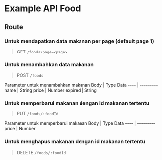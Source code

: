 # Example API Food

## Route

### Untuk mendapatkan data makanan per page (**default page 1**)
> GET ```/foods?page=<page>```

### Untuk menambahkan data makanan
> POST ```/foods```  

Parameter untuk menambahkan makanan
Body | Type Data
---- | ---------
name | String
price | Number
expired | String  

### Untuk memperbarui makanan dengan id makanan tertentu
> PUT ```/foods/:foodId```  

Parameter untuk memperbarui makanan
Body | Type Data
---- | ---------
price | Number

### Untuk menghapus makanan dengan id makanan tertentu
> DELETE ```/foods/:foodId```  
